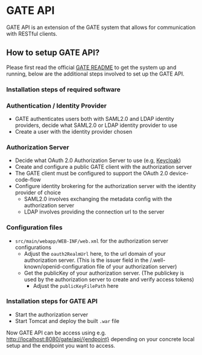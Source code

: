 # GATE API

GATE API is an extension of the GATE system that allows for communication with RESTful clients. 

## How to setup GATE API?

Please first read the official [GATE README](https://github.com/csware/si) to get the system up and running,
below are the additional steps involved to set up the GATE API.

### Installation steps of required software

### Authentication / Identity Provider
- GATE authenticates users both with SAML2.0 and LDAP identity providers, decide what SAML2.0 or LDAP identity provider to use
- Create a user with the identity provider chosen 

### Authorization Server
- Decide what OAuth 2.0 Authorization Server to use (e.g, [Keycloak](https://www.keycloak.org))
- Create and configure a public GATE client with the authorization server
- The GATE client must be configured to support the OAuth 2.0 device-code-flow
- Configure identity brokering for the authorization server with the identity provider of choice 
  - SAML2.0 involves exchanging the metadata config with the authorization server
  - LDAP involves providing the connection url to the server
  
### Configuration files

- `src/main/webapp/WEB-INF/web.xml` for the authorization server configurations
  - Adjust the `oauth2RealmUrl` here, to the url domain of your authorization server. (This is the issuer field in the /.well-known/openid-configuration file of your authorization server)
  - Get the publicKey of your authorization server. (The publickey is used by the authorization server to create and verify access tokens)
    - Adjust the `publicKeyFilePath` here
    
  
### Installation steps for GATE API

- Start the authorization server 
- Start Tomcat and deploy the built `.war` file


Now GATE API can be access using e.g. <http://localhost:8080/gate/api/{endpoint}> depending on your concrete local setup and the endpoint you want to access.
